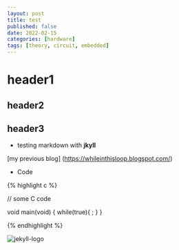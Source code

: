```yaml
---
layout: post
title: test
published: false
date: 2022-02-15
categories: [hardware]
tags: [theory, circuit, embedded]
---
```


#  header1
## header2
## header3

* testing markdown with **jkyll**

[my previous blog] (https://whileinthisloop.blogspot.com/)

* Code 

{% highlight c %}

// some C code

void main(void)
{
	while(true){
		;
	}
}

{% endhighlight %}

![jekyll-logo](../images/jekyll-logo.png)
